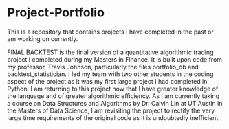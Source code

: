 # Project-Portfolio
This is a repository that contains projects I have completed in the past or am working on currently. 

FINAL BACKTEST is the final version of a quantitative algorithmic trading project I completed during my Masters in Finance. It is built upon code from my professor, Travis Johnson, particularly the files portfolio_db and backtest_statistician. I led my team with two other students in the coding aspect of the project as it was my first large project I had completed in Python. 
I am returning to this project now that I have greater knowledge of the language and of greater algorithmic efficiency. As I am currently taking a course on Data Structures and Algorithms by Dr. Calvin Lin at UT Austin in the Masters of Data Science, I am revisiting the project to rectify the very large time requirements of the original code as it is undoubtedly inefficient. 
